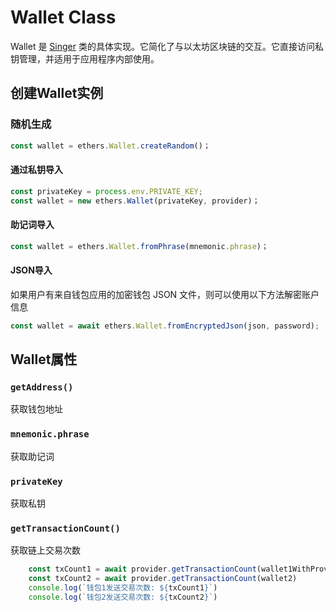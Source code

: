 # Wallet Class
Wallet 是 [Singer](Singer.md) 类的具体实现。它简化了与以太坊区块链的交互。它直接访问私钥管理，并适用于应用程序内部使用。

## 创建Wallet实例
### 随机生成
```js
const wallet = ethers.Wallet.createRandom()；
```

#### 通过私钥导入
```js
const privateKey = process.env.PRIVATE_KEY; 
const wallet = new ethers.Wallet(privateKey, provider)；
```

#### 助记词导入
```js
const wallet = ethers.Wallet.fromPhrase(mnemonic.phrase)；
```

#### JSON导入
如果用户有来自钱包应用的加密钱包 JSON 文件，则可以使用以下方法解密账户信息
```js
const wallet = await ethers.Wallet.fromEncryptedJson(json, password);
```

## Wallet属性
### `getAddress()`
获取钱包地址

### `mnemonic.phrase`
获取助记词
### `privateKey`
获取私钥

### `getTransactionCount()`
获取链上交易次数
```js
    const txCount1 = await provider.getTransactionCount(wallet1WithProvider)
    const txCount2 = await provider.getTransactionCount(wallet2)
    console.log(`钱包1发送交易次数: ${txCount1}`)
    console.log(`钱包2发送交易次数: ${txCount2}`)

```
